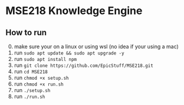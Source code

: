 # MSE218 Knowledge Engine

## How to run
0. make sure your on a linux or using wsl (no idea if your using a mac)
1. run `sudo apt update && sudo apt upgrade -y`
2. run `sudo apt install npm`
3. run `git clone https://github.com/EpicStuff/MSE218.git`
4. run `cd MSE218`
5. run `chmod +x setup.sh`
6. run `chmod +x run.sh`
7. run `./setup.sh`
8. run `./run.sh`

